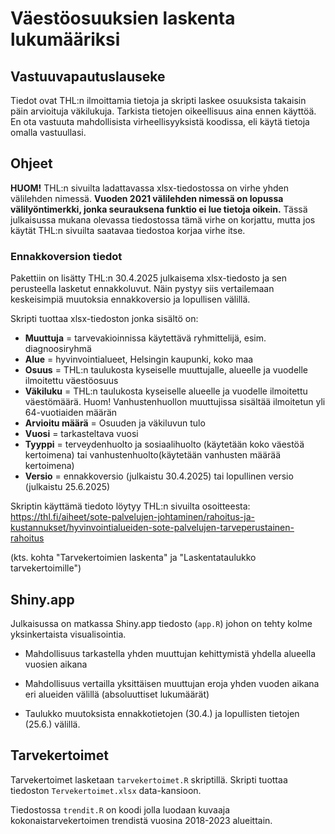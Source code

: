# Väestöosuuksien laskenta lukumääriksi

## Vastuuvapautuslauseke

Tiedot ovat THL:n ilmoittamia tietoja ja skripti laskee osuuksista takaisin päin arvioituja väkilukuja. Tarkista tietojen oikeellisuus aina ennen käyttöä. En ota vastuuta mahdollisista virheellisyyksistä koodissa, eli käytä tietoja omalla vastuullasi.

## Ohjeet

**HUOM!** THL:n sivuilta ladattavassa xlsx-tiedostossa on virhe yhden välilehden nimessä. **Vuoden 2021 välilehden nimessä on lopussa välilyöntimerkki, jonka seurauksena funktio ei lue tietoja oikein.** Tässä julkaisussa mukana olevassa tiedostossa tämä virhe on korjattu, mutta jos käytät THL:n sivuilta saatavaa tiedostoa korjaa virhe itse.

### Ennakkoversion tiedot

Pakettiin on lisätty THL:n 30.4.2025 julkaisema xlsx-tiedosto ja sen perusteella lasketut ennakkoluvut. Näin pystyy siis vertailemaan keskeisimpiä muutoksia ennakkoversio ja lopullisen välillä.

Skripti tuottaa xlsx-tiedoston jonka sisältö on:

-   **Muuttuja** = tarvevakioinnissa käytettävä ryhmittelijä, esim. diagnoosiryhmä
-   **Alue** = hyvinvointialueet, Helsingin kaupunki, koko maa
-   **Osuus** = THL:n taulukosta kyseiselle muuttujalle, alueelle ja vuodelle ilmoitettu väestöosuus
-   **Väkiluku** = THL:n taulukosta kyseiselle alueelle ja vuodelle ilmoitettu väestömäärä. Huom! Vanhustenhuollon muuttujissa sisältää ilmoitetun yli 64-vuotiaiden määrän
-   **Arvioitu määrä** = Osuuden ja väkiluvun tulo
-   **Vuosi** = tarkasteltava vuosi
-   **Tyyppi** = terveydenhuolto ja sosiaalihuolto (käytetään koko väestöä kertoimena) tai vanhustenhuolto(käytetään vanhusten määrää kertoimena)
-   **Versio** = ennakkoversio (julkaistu 30.4.2025) tai lopullinen versio (julkaistu 25.6.2025)

Skriptin käyttämä tiedoto löytyy THL:n sivuilta osoitteesta: <https://thl.fi/aiheet/sote-palvelujen-johtaminen/rahoitus-ja-kustannukset/hyvinvointialueiden-sote-palvelujen-tarveperustainen-rahoitus>

(kts. kohta "Tarvekertoimien laskenta" ja "Laskentataulukko tarvekertoimille")

## Shiny.app

Julkaisussa on matkassa Shiny.app tiedosto (`app.R`) johon on tehty kolme yksinkertaista visualisointia.

-   Mahdollisuus tarkastella yhden muuttujan kehittymistä yhdella alueella vuosien aikana

-   Mahdollisuus vertailla yksittäisen muuttujan eroja yhden vuoden aikana eri alueiden välillä (absoluuttiset lukumäärät)

-   Taulukko muutoksista ennakkotietojen (30.4.) ja lopullisten tietojen (25.6.) välillä.

## Tarvekertoimet

Tarvekertoimet lasketaan `tarvekertoimet.R` skriptillä. Skripti tuottaa tiedoston `Tervekertoimet.xlsx` data-kansioon.

Tiedostossa `trendit.R` on koodi jolla luodaan kuvaaja kokonaistarvekertoimen trendistä vuosina 2018-2023 alueittain.
